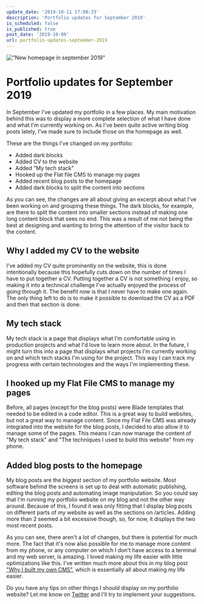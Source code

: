 ```yaml
---
update_date: '2019-10-11 17:08:33'
description: 'Portfolio updates for September 2019'
is_scheduled: false
is_published: true
post_date: '2019-10-09'
url: portfolio-updates-september-2019
---
```


!["New homepage in september 2019"](/images/articles/new-homepage-in-september-2019.png)
# Portfolio updates for September 2019

In September I've updated my portfolio in a few places. My main motivation behind this was to display a more complete selection of what I have done and what I'm currently working on. As I've been quite active writing blog posts lately, I've made sure to include those on the homepage as well. 

These are the things I've changed on my portfolio:
- Added dark blocks
- Added CV to the website
- Added "My tech stack"
- Hooked up the Flat file CMS to manage my pages
- Added recent blog posts to the homepage
- Added dark blocks to split the content into sections

As you can see, the changes are all about giving an excerpt about what I've been working on and grouping these things. The dark blocks, for example, are there to split the content into smaller sections instead of making one long content block that sees no end. This was a result of me not being the best at designing and wanting to bring the attention of the visitor back to the content.

## Why I added my CV to the website
I've added my CV quite prominently on the website, this is done intentionally because this hopefully cuts down on the number of times I have to put together a CV. Putting together a CV is not something I enjoy, so making it into a technical challenge I've actually enjoyed the process of going through it. The benefit now is that I never have to make one again. The only thing left to do is to make it possible to download the CV as a PDF and then that section is done.

## My tech stack
My tech stack is a page that displays what I'm comfortable using in production projects and what I'd love to learn more about. In the future, I might turn this into a page that displays what projects I'm currently working on and which tech stacks I'm using for the project. This way I can track my progress with certain technologies and the ways I'm implementing these. 

## I hooked up my Flat File CMS to manage my pages
Before, all pages (except for the blog posts) were Blade templates that needed to be edited in a code editor. This is a great way to build websites, but not a great way to manage content. Since my Flat File CMS was already integrated into the website for the blog posts, I decided to also allow it to manage some of the pages. This means I can now manage the content of "My tech stack" and  "The techniques I used to build this website" from my phone.

## Added blog posts to the homepage
My blog posts are the biggest section of my portfolio website. Most software behind the screens is set up to deal with automatic publishing, editing the blog posts and automating image manipulation. So you could say that I'm running my portfolio website on my blog and not the other way around. Because of this, I found it was only fitting that I display blog posts on different parts of my website as well as the sections on /articles. Adding more than 2 seemed a bit excessive though, so, for now, it displays the two most recent posts.

As you can see, there aren't a lot of changes, but there is potential for much more. The fact that it's now also possible for me to manage more content from my phone, or any computer on which I don't have access to a terminal and my web server, is amazing. I loved making my life easier with little optimizations like this. I've written much more about this in my blog post ["Why I built my own CMS"](/articles/why-built-my-own-cms), which is essentially all about making my life easier.

Do you have any tips on other things I should display on my portfolio website? Let me know on [Twitter](https://twitter.com/RJElsinga) and I'll try to implement your suggestions.